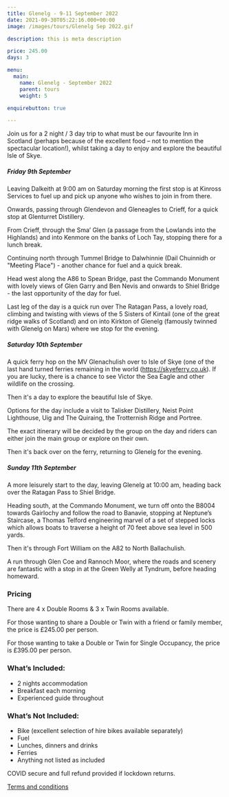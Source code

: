```yaml
---
title: Glenelg - 9-11 September 2022
date: 2021-09-30T05:22:16.000+00:00
image: /images/tours/Glenelg Sep 2022.gif

description: this is meta description

price: 245.00
days: 3

menu:
  main:
    name: Glenelg - September 2022
    parent: tours
    weight: 5

enquirebutton: true

---
```

Join us for a 2 night / 3 day trip to what must be our favourite Inn in Scotland (perhaps because of the excellent food – not to mention the spectacular location!), whilst taking a day to enjoy and explore the beautiful Isle of Skye.

##### Friday 9th September

Leaving Dalkeith at 9:00 am on Saturday morning the first stop is at Kinross Services to fuel up and pick up anyone who wishes to join in from there.

Onwards, passing through Glendevon and Gleneagles to Crieff, for a quick stop at Glenturret Distillery.

From Crieff, through the Sma’ Glen (a passage from the Lowlands into the Highlands) and into Kenmore on the banks of Loch Tay, stopping there for a lunch break.

Continuing north through Tummel Bridge to Dalwhinnie (Dail Chuinnidh or "Meeting Place") - another chance for fuel and a quick break.

Head west along the A86 to Spean Bridge, past the Commando Monument with lovely views of Glen Garry and Ben Nevis and onwards to Shiel Bridge - the last opportunity of the day for fuel.

Last leg of the day is a quick run over The Ratagan Pass, a lovely road, climbing and twisting with views of the 5 Sisters of Kintail (one of the great ridge walks of Scotland) and on into Kirkton of Glenelg (famously twinned with Glenelg on Mars) where we stop for the evening.

##### Saturday 10th September

A quick ferry hop on the MV Glenachulish over to Isle of Skye (one of the last hand turned ferries remaining in the world (https://skyeferry.co.uk). If you are lucky, there is a chance to see Victor the Sea Eagle and other wildlife on the crossing.

Then it's a day to explore the beautiful Isle of Skye.

Options for the day include a visit to Talisker Distillery, Neist Point Lighthouse, Uig and The Quiraing, the Trotternish Ridge and Portree.

The exact itinerary will be decided by the group on the day and riders can either join the main group or explore on their own.

Then it's back over on the ferry, returning to Glenelg for the evening.

##### Sunday 11th September

A more leisurely start to the day, leaving Glenelg at 10:00 am, heading back over the Ratagan Pass to Shiel Bridge.

Heading south, at the Commando Monument, we turn off onto the B8004 towards Gairlochy and follow the road to Banavie, stopping at Neptune’s Staircase, a Thomas Telford engineering marvel of a set of stepped locks which allows boats to traverse a height of 70 feet above sea level in 500 yards.

Then it's through Fort William on the A82 to North Ballachulish.

A run through Glen Coe and Rannoch Moor, where the roads and scenery are fantastic with a stop in at the Green Welly at Tyndrum, before heading homeward.

### Pricing

There are 4 x Double Rooms & 3 x Twin Rooms available.

For those wanting to share a Double or Twin with a friend or family member, the price is £245.00 per person.

For those wanting to take a Double or Twin for Single Occupancy, the price is £395.00 per person.

### What’s Included:

* 2 nights accommodation
* Breakfast each morning
* Experienced guide throughout

### What’s Not Included:

* Bike (excellent selection of hire bikes available separately)
* Fuel
* Lunches, dinners and drinks
* Ferries
* Anything not listed as included

COVID secure and full refund provided if lockdown returns.

[Terms and conditions](/terms/tour-terms)